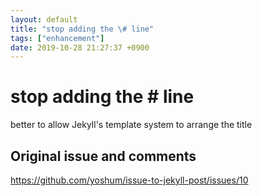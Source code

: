 ```yaml
---
layout: default
title: "stop adding the \# line"
tags: ["enhancement"]
date: 2019-10-28 21:27:37 +0900
---
```


# stop adding the \# line

better to allow Jekyll's template system to arrange the title

## Original issue and comments

https://github.com/yoshum/issue-to-jekyll-post/issues/10
